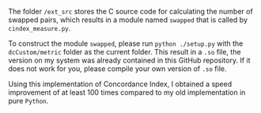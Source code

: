 The folder `/ext_src` stores the C source code for calculating the number of swapped pairs, which results in a module named `swapped` 
that is called by `cindex_measure.py`.

To construct the module `swapped`, please run `python ./setup.py` with the `dcCustom/metric` folder as the current folder. This result
in a `.so` file, the version on my system was already contained in this GitHub repository. If it does not work for you, please compile
your own version of `.so` file.

Using this implementation of Concordance Index, I obtained a speed improvement of at least 100 times compared to my old implementation
in pure `Python`.
